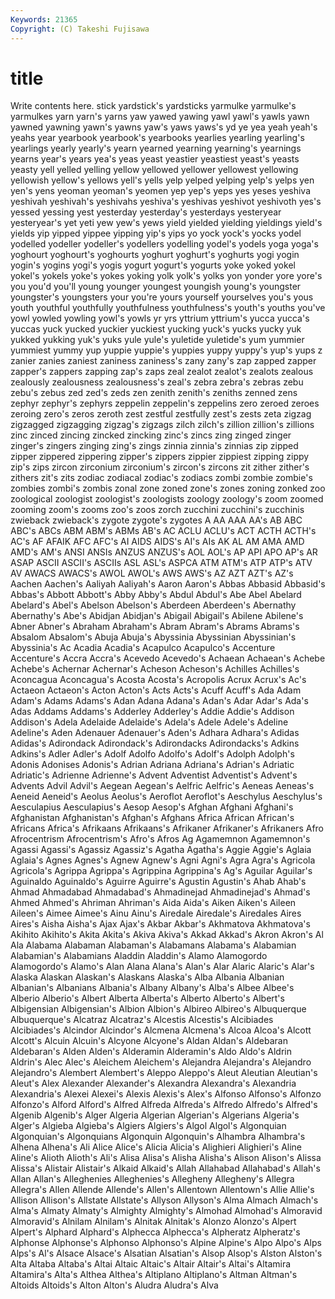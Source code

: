 ```yaml
---
Keywords: 21365 
Copyright: (C) Takeshi Fujisawa
---
```


# title

Write contents here.
stick yardstick's yardsticks yarmulke yarmulke's yarmulkes
yarn yarn's yarns yaw yawed yawing yawl yawl's yawls yawn
yawned yawning yawn's yawns yaw's yaws yaws's yd ye yea
yeah yeah's yeahs year yearbook yearbook's yearbooks yearlies yearling yearling's
yearlings yearly yearly's yearn yearned yearning yearning's yearnings yearns year's
years yea's yeas yeast yeastier yeastiest yeast's yeasts yeasty yell
yelled yelling yellow yellowed yellower yellowest yellowing yellowish yellow's yellows
yell's yells yelp yelped yelping yelp's yelps yen yen's yens
yeoman yeoman's yeomen yep yep's yeps yes yeses yeshiva yeshivah
yeshivah's yeshivahs yeshiva's yeshivas yeshivot yeshivoth yes's yessed yessing yest
yesterday yesterday's yesterdays yesteryear yesteryear's yet yeti yew yew's yews
yield yielded yielding yieldings yield's yields yip yipped yippee yipping
yip's yips yo yock yock's yocks yodel yodelled yodeller yodeller's
yodellers yodelling yodel's yodels yoga yoga's yoghourt yoghourt's yoghourts yoghurt
yoghurt's yoghurts yogi yogin yogin's yogins yogi's yogis yogurt yogurt's
yogurts yoke yoked yokel yokel's yokels yoke's yokes yoking yolk
yolk's yolks yon yonder yore yore's you you'd you'll young
younger youngest youngish young's youngster youngster's youngsters your you're yours
yourself yourselves you's yous youth youthful youthfully youthfulness youthfulness's youth's
youths you've yowl yowled yowling yowl's yowls yr yrs yttrium
yttrium's yucca yucca's yuccas yuck yucked yuckier yuckiest yucking yuck's
yucks yucky yuk yukked yukking yuk's yuks yule yule's yuletide
yuletide's yum yummier yummiest yummy yup yuppie yuppie's yuppies yuppy
yuppy's yup's yups z zanier zanies zaniest zaniness zaniness's zany
zany's zap zapped zapper zapper's zappers zapping zap's zaps zeal
zealot zealot's zealots zealous zealously zealousness zealousness's zeal's zebra zebra's
zebras zebu zebu's zebus zed zed's zeds zen zenith zenith's
zeniths zenned zens zephyr zephyr's zephyrs zeppelin zeppelin's zeppelins zero
zeroed zeroes zeroing zero's zeros zeroth zest zestful zestfully zest's
zests zeta zigzag zigzagged zigzagging zigzag's zigzags zilch zilch's zillion
zillion's zillions zinc zinced zincing zincked zincking zinc's zincs zing
zinged zinger zinger's zingers zinging zing's zings zinnia zinnia's zinnias
zip zipped zipper zippered zippering zipper's zippers zippier zippiest zipping
zippy zip's zips zircon zirconium zirconium's zircon's zircons zit zither
zither's zithers zit's zits zodiac zodiacal zodiac's zodiacs zombi zombie
zombie's zombies zombi's zombis zonal zone zoned zone's zones zoning
zonked zoo zoological zoologist zoologist's zoologists zoology zoology's zoom zoomed
zooming zoom's zooms zoo's zoos zorch zucchini zucchini's zucchinis zwieback
zwieback's zygote zygote's zygotes A AA AAA AA's AB ABC
ABC's ABCs ABM ABM's ABMs AB's AC ACLU ACLU's ACT
ACTH ACTH's AC's AF AFAIK AFC AFC's AI AIDS AIDS's
AI's AIs AK AL AM AMA AMD AMD's AM's ANSI
ANSIs ANZUS ANZUS's AOL AOL's AP API APO AP's AR
ASAP ASCII ASCII's ASCIIs ASL ASL's ASPCA ATM ATM's ATP
ATP's ATV AV AWACS AWACS's AWOL AWOL's AWS AWS's AZ
AZT AZT's AZ's Aachen Aachen's Aaliyah Aaliyah's Aaron Aaron's Abbas
Abbasid Abbasid's Abbas's Abbott Abbott's Abby Abby's Abdul Abdul's Abe
Abel Abelard Abelard's Abel's Abelson Abelson's Aberdeen Aberdeen's Abernathy Abernathy's
Abe's Abidjan Abidjan's Abigail Abigail's Abilene Abilene's Abner Abner's Abraham
Abraham's Abram Abram's Abrams Abrams's Absalom Absalom's Abuja Abuja's Abyssinia
Abyssinian Abyssinian's Abyssinia's Ac Acadia Acadia's Acapulco Acapulco's Accenture Accenture's
Accra Accra's Acevedo Acevedo's Achaean Achaean's Achebe Achebe's Achernar Achernar's
Acheson Acheson's Achilles Achilles's Aconcagua Aconcagua's Acosta Acosta's Acropolis Acrux
Acrux's Ac's Actaeon Actaeon's Acton Acton's Acts Acts's Acuff Acuff's
Ada Adam Adam's Adams Adams's Adan Adana Adana's Adan's Adar
Adar's Ada's Adas Addams Addams's Adderley Adderley's Addie Addie's Addison
Addison's Adela Adelaide Adelaide's Adela's Adele Adele's Adeline Adeline's Aden
Adenauer Adenauer's Aden's Adhara Adhara's Adidas Adidas's Adirondack Adirondack's Adirondacks
Adirondacks's Adkins Adkins's Adler Adler's Adolf Adolfo Adolfo's Adolf's Adolph
Adolph's Adonis Adonises Adonis's Adrian Adriana Adriana's Adrian's Adriatic Adriatic's
Adrienne Adrienne's Advent Adventist Adventist's Advent's Advents Advil Advil's Aegean
Aegean's Aelfric Aelfric's Aeneas Aeneas's Aeneid Aeneid's Aeolus Aeolus's Aeroflot
Aeroflot's Aeschylus Aeschylus's Aesculapius Aesculapius's Aesop Aesop's Afghan Afghani Afghani's
Afghanistan Afghanistan's Afghan's Afghans Africa African African's Africans Africa's Afrikaans
Afrikaans's Afrikaner Afrikaner's Afrikaners Afro Afrocentrism Afrocentrism's Afro's Afros Ag
Agamemnon Agamemnon's Agassi Agassi's Agassiz Agassiz's Agatha Agatha's Aggie Aggie's
Aglaia Aglaia's Agnes Agnes's Agnew Agnew's Agni Agni's Agra Agra's
Agricola Agricola's Agrippa Agrippa's Agrippina Agrippina's Ag's Aguilar Aguilar's Aguinaldo
Aguinaldo's Aguirre Aguirre's Agustin Agustin's Ahab Ahab's Ahmad Ahmadabad Ahmadabad's
Ahmadinejad Ahmadinejad's Ahmad's Ahmed Ahmed's Ahriman Ahriman's Aida Aida's Aiken
Aiken's Aileen Aileen's Aimee Aimee's Ainu Ainu's Airedale Airedale's Airedales
Aires Aires's Aisha Aisha's Ajax Ajax's Akbar Akbar's Akhmatova Akhmatova's
Akihito Akihito's Akita Akita's Akiva Akiva's Akkad Akkad's Akron Akron's
Al Ala Alabama Alabaman Alabaman's Alabamans Alabama's Alabamian Alabamian's Alabamians
Aladdin Aladdin's Alamo Alamogordo Alamogordo's Alamo's Alan Alana Alana's Alan's
Alar Alaric Alaric's Alar's Alaska Alaskan Alaskan's Alaskans Alaska's Alba
Albania Albanian Albanian's Albanians Albania's Albany Albany's Alba's Albee Albee's
Alberio Alberio's Albert Alberta Alberta's Alberto Alberto's Albert's Albigensian Albigensian's
Albion Albion's Albireo Albireo's Albuquerque Albuquerque's Alcatraz Alcatraz's Alcestis Alcestis's
Alcibiades Alcibiades's Alcindor Alcindor's Alcmena Alcmena's Alcoa Alcoa's Alcott Alcott's
Alcuin Alcuin's Alcyone Alcyone's Aldan Aldan's Aldebaran Aldebaran's Alden Alden's
Alderamin Alderamin's Aldo Aldo's Aldrin Aldrin's Alec Alec's Aleichem Aleichem's
Alejandra Alejandra's Alejandro Alejandro's Alembert Alembert's Aleppo Aleppo's Aleut Aleutian
Aleutian's Aleut's Alex Alexander Alexander's Alexandra Alexandra's Alexandria Alexandria's Alexei
Alexei's Alexis Alexis's Alex's Alfonso Alfonso's Alfonzo Alfonzo's Alford Alford's
Alfred Alfreda Alfreda's Alfredo Alfredo's Alfred's Algenib Algenib's Alger Algeria
Algerian Algerian's Algerians Algeria's Alger's Algieba Algieba's Algiers Algiers's Algol
Algol's Algonquian Algonquian's Algonquians Algonquin Algonquin's Alhambra Alhambra's Alhena Alhena's
Ali Alice Alice's Alicia Alicia's Alighieri Alighieri's Aline Aline's Alioth
Alioth's Ali's Alisa Alisa's Alisha Alisha's Alison Alison's Alissa Alissa's
Alistair Alistair's Alkaid Alkaid's Allah Allahabad Allahabad's Allah's Allan Allan's
Alleghenies Alleghenies's Allegheny Allegheny's Allegra Allegra's Allen Allende Allende's Allen's
Allentown Allentown's Allie Allie's Allison Allison's Allstate Allstate's Allyson Allyson's
Alma Almach Almach's Alma's Almaty Almaty's Almighty Almighty's Almohad Almohad's
Almoravid Almoravid's Alnilam Alnilam's Alnitak Alnitak's Alonzo Alonzo's Alpert Alpert's
Alphard Alphard's Alphecca Alphecca's Alpheratz Alpheratz's Alphonse Alphonse's Alphonso Alphonso's
Alpine Alpine's Alpo Alpo's Alps Alps's Al's Alsace Alsace's Alsatian
Alsatian's Alsop Alsop's Alston Alston's Alta Altaba Altaba's Altai Altaic
Altaic's Altair Altair's Altai's Altamira Altamira's Alta's Althea Althea's Altiplano
Altiplano's Altman Altman's Altoids Altoids's Alton Alton's Aludra Aludra's Alva
